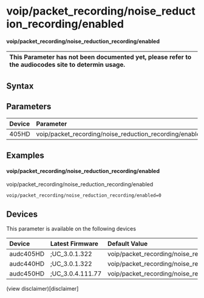 ﻿---
description: voip/packet_recording/noise_reduction_recording/enabled
search: false
---

# voip/packet_recording/noise_reduction_recording/enabled

#### voip/packet_recording/noise_reduction_recording/enabled


| This Parameter has not been documented yet, please refer to the audiocodes site to determin usage.  | 
| :--- |

## Syntax

## Parameters
|Device|Parameter|value|Description|
|:---|:---|:---|:---|
| 405HD | voip/packet_recording/noise_reduction_recording/enabled |  |  |

## Examples
#### voip/packet_recording/noise_reduction_recording/enabled

voip/packet_recording/noise_reduction_recording/enabled

```
voip/packet_recording/noise_reduction_recording/enabled=0
```

## Devices
This parameter is available on the following devices

| Device | Latest Firmware | Default Value |
|:---|:---|:---|
| audc405HD | ;UC_3.0.1.322 | voip/packet_recording/noise_reduction_recording/enabled=0 
| audc440HD | ;UC_3.0.1.322 | voip/packet_recording/noise_reduction_recording/enabled=0 
| audc450HD | ;UC_3.0.4.111.77 | voip/packet_recording/noise_reduction_recording/enabled=0 

(view disclaimer)[disclaimer]
